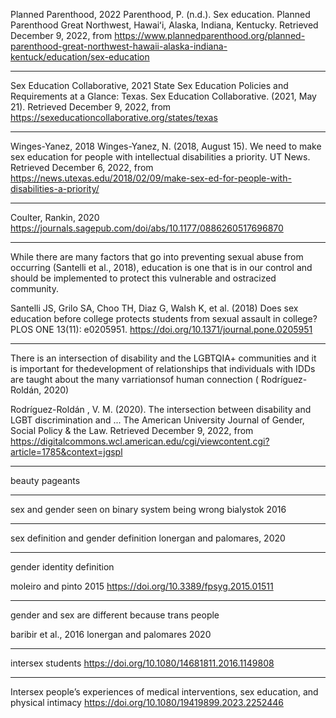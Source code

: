 Planned Parenthood, 2022
Parenthood, P. (n.d.). Sex education. Planned Parenthood Great Northwest, Hawaiʻi,
Alaska, Indiana, Kentucky. Retrieved December 9, 2022, from
https://www.plannedparenthood.org/planned-parenthood-great-northwest-hawaii-alaska-indiana-kentuck/education/sex-education

---

Sex Education Collaborative, 2021
State Sex Education Policies and Requirements at a Glance: Texas. Sex Education
Collaborative. (2021, May 21). Retrieved December 9, 2022, from
https://sexeducationcollaborative.org/states/texas

---

Winges-Yanez, 2018
Winges-Yanez, N. (2018, August 15). We need to make sex education for people with
intellectual disabilities a priority. UT News. Retrieved December 6, 2022, from
https://news.utexas.edu/2018/02/09/make-sex-ed-for-people-with-disabilities-a-priority/

---

Coulter, Rankin, 2020
https://journals.sagepub.com/doi/abs/10.1177/0886260517696870


---

While there are many factors that go into preventing sexual abuse from occurring (Santelli et al., 2018), education is one that is in our control and should be implemented to protect this vulnerable and ostracized community.

Santelli JS, Grilo SA, Choo TH, Diaz G, Walsh K, et al. (2018) Does sex education
before college protects students from sexual assault in college? PLOS ONE 13(11): e0205951.
https://doi.org/10.1371/journal.pone.0205951


---


There is an intersection of disability and the LGBTQIA+ communities and it is important for thedevelopment of relationships that individuals with IDDs are taught about the many varriationsof human connection ( Rodríguez-Roldán, 2020)

Rodríguez-Roldán , V. M. (2020). The intersection between disability and LGBT
discrimination and ... The American University Journal of Gender, Social Policy & the Law.
Retrieved December 9, 2022, from
https://digitalcommons.wcl.american.edu/cgi/viewcontent.cgi?article=1785&context=jgspl









---

beauty pageants

---

sex and gender seen on binary system being wrong
bialystok 2016


---


sex definition and gender definition
lonergan and palomares, 2020



---


gender identity definition 

moleiro and pinto 2015
https://doi.org/10.3389/fpsyg.2015.01511


---



gender and sex are different because trans people 

baribir et al., 2016
lonergan and palomares 2020





---



intersex students 
https://doi.org/10.1080/14681811.2016.1149808




---

Intersex people’s experiences of medical interventions, sex education, and physical intimacy
https://doi.org/10.1080/19419899.2023.2252446